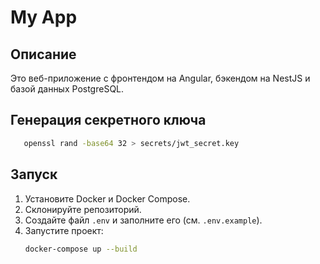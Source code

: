 # My App

## Описание
Это веб-приложение с фронтендом на Angular, бэкендом на NestJS и базой данных PostgreSQL.

## Генерация секретного ключа
```bash
   openssl rand -base64 32 > secrets/jwt_secret.key
```

## Запуск
1. Установите Docker и Docker Compose.
2. Склонируйте репозиторий.
3. Создайте файл `.env` и заполните его (см. `.env.example`).
4. Запустите проект:
   ```bash
   docker-compose up --build